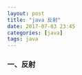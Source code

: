 ```yaml
---
layout: post
title: "java 反射"
date: 2017-07-03 23:45
categories: [java]
tags: java
---
```


### 一、反射


